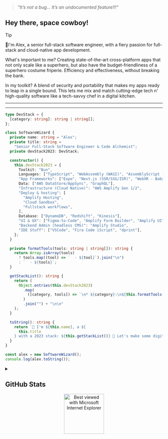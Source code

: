 > *"It’s not a bug... It’s an undocumented feature!!!"*

## Hey there, space cowboy!

> [!TIP]
>
> 👋I'm Alex, a senior full-stack software engineer, with a fiery passion for full-stack and cloud-native app development.
>
> What's important to me? Creating state-of-the-art cross-platform apps that not only scale like a superhero, but also have the budget-friendliness of a superhero costume friperie. Efficiency and effectiveness, without breaking the bank.
>
> In my toolkit? A blend of security and portability that makes my apps ready to leap in a single bound. This lets me mix and match cutting-edge tech n' high-quality software like a tech-savvy chef in a digital kitchen.


---
---
```typescript
type DevStack = {
  [category: string]: string | string[];
};

class SoftwareWizard {
  private name: string = "Alex";
  private title: string =
    "Senior Full-Stack Software Engineer & Code Alchemist";
  private devStack2023: DevStack;

  constructor() {
    this.devStack2023 = {
      Toolkit: "Bun",
      Languages: ["TypeScript", "WebAssembly (WASI)", "AssemblyScript (WASM)"],
      "App Frameworks": ["Expo", "Next.js (SSR/SSG/ISR)", "WebXR - Babylon.js"],
      Data: ["AWS DataStore/AppSync", "GraphQL"],
      "Infrastructure (Cloud Native)": "AWS Amplify Gen 1/2",
      "Deploy & hosting": [
        "Amplify Hosting",
        "Cloud Sandbox",
        "Fullstack workflows",
      ],
      Database: ["DynamoDB", "Redshift", "Kinesis"],
      "UI & UX": ["Figma-to-Code", "Amplify Form Builder", "Amplify UI"],
      "Backend Admin (headless CMS)": "Amplify Studio",
      "IDE Stuff": ["VSCode", "Fira Code iScript", "dprint"],
    };
  }

  private formatTools(tools: string | string[]): string {
    return Array.isArray(tools)
      ? tools.map((tool) => `  - ${tool}`).join("\n")
      : `  - ${tools}`;
  }

  getStackList(): string {
    return (
      Object.entries(this.devStack2023)
        .map(
          ([category, tools]) => `\n* ${category}:\n${this.formatTools(tools)}`
        )
        .join("") + "\n\n"
    );
  }

  toString(): string {
    return `👋 I'm ${this.name}, a ${
      this.title
    } with a 2023 stack: ${this.getStackList()} 🌙 Let's make some digital magic! 🧙‍♂️✨`;
  }
}

const alex = new SoftwareWizard();
console.log(alex.toString());


```

<details>
<summary>
  
## GitHub Stats

</summary>

![Metrics](https://metrics.lecoq.io/alexlevy0)
  
</details>


<div align="center">
<img src="https://github.com/fnky/fnky/raw/fnky/img/ie.jpg" alt="Best viewed with Microsoft Internet Explorer" align="center" width="128">
</div>
